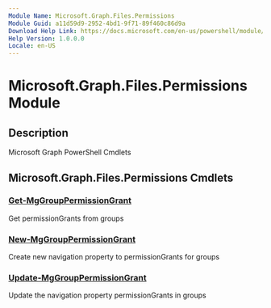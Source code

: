 ```yaml
---
Module Name: Microsoft.Graph.Files.Permissions
Module Guid: a11d59d9-2952-4bd1-9f71-89f460c86d9a
Download Help Link: https://docs.microsoft.com/en-us/powershell/module/microsoft.graph.files.permissions
Help Version: 1.0.0.0
Locale: en-US
---
```


# Microsoft.Graph.Files.Permissions Module
## Description
Microsoft Graph PowerShell Cmdlets

## Microsoft.Graph.Files.Permissions Cmdlets
### [Get-MgGroupPermissionGrant](Get-MgGroupPermissionGrant.md)
Get permissionGrants from groups

### [New-MgGroupPermissionGrant](New-MgGroupPermissionGrant.md)
Create new navigation property to permissionGrants for groups

### [Update-MgGroupPermissionGrant](Update-MgGroupPermissionGrant.md)
Update the navigation property permissionGrants in groups

